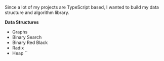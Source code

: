 Since a lot of my projects are TypeScript based, 
I wanted to build my data structure and algorithm library.

**Data Structures**
- Graphs
- Binary Search
- Binary Red Black
- Radix
- Heap ``

